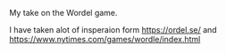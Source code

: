 My take on the Wordel game.

I have taken alot of insperaion form https://ordel.se/ and https://www.nytimes.com/games/wordle/index.html

